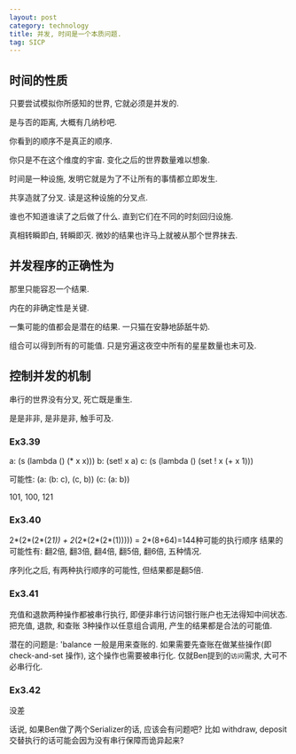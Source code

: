 ```yaml
---
layout: post
category: technology
title: 并发, 时间是一个本质问题.
tag: SICP
---
```




## 时间的性质

只要尝试模拟你所感知的世界, 它就必须是并发的.

是与否的距离, 大概有几纳秒吧.

你看到的顺序不是真正的顺序.

你只是不在这个维度的宇宙.
变化之后的世界数量难以想象.

时间是一种设施, 发明它就是为了不让所有的事情都立即发生.

共享造就了分叉.
读是这种设施的分叉点.

谁也不知道谁读了之后做了什么.
直到它们在不同的时刻回归设施.

真相转瞬即白, 转瞬即灭.
微妙的结果也许马上就被从那个世界抹去.

## 并发程序的正确性为

那里只能容忍一个结果.

内在的非确定性是关键.

一集可能的值都会是潜在的结果.
一只猫在安静地舔舐牛奶.

组合可以得到所有的可能值.
只是穷遍这夜空中所有的星星数量也未可及.

## 控制并发的机制

串行的世界没有分叉, 死亡既是重生.

是是非非, 是非是非, 触手可及.


### Ex3.39

  a: (s (lambda () (* x x)))
  b: (set! x a)
  c: (s (lambda () (set ! x (+ x 1)))

  可能性:
  (a: (b: c), (c, b))
  (c: (a: b))

  101, 100, 121

### Ex3.40

  2*(2*(2*(2*1)) + 2*(2*(2*(2*(1)))))
  = 2*(8+64)=144种可能的执行顺序
  结果的可能性有: 翻2倍, 翻3倍, 翻4倍, 翻5倍, 翻6倍, 五种情况.

  序列化之后, 有两种执行顺序的可能性, 但结果都是翻5倍.

### Ex3.41

  充值和退款两种操作都被串行执行, 即便非串行访问银行账户也无法得知中间状态.
  把充值, 退款, 和查账 3种操作以任意组合调用, 产生的结果都是合法的可能值.

  潜在的问题是: 'balance 一般是用来查账的. 如果需要先查账在做某些操作(即check-and-set 操作), 这个操作也需要被串行化.
  仅就Ben提到的`访问`需求, 大可不必串行化.

### Ex3.42

  没差

  话说, 如果Ben做了两个Serializer的话, 应该会有问题吧? 比如 withdraw, deposit 交替执行的话可能会因为没有串行保障而诡异起来?
